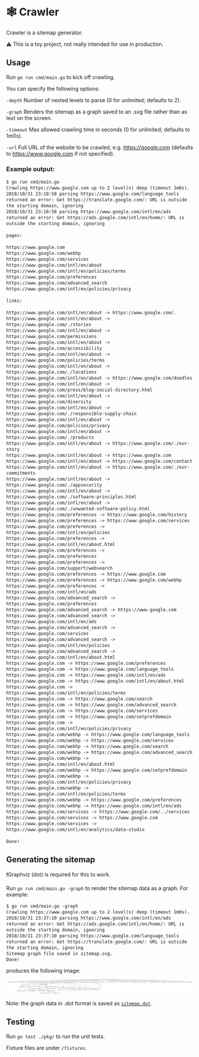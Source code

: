 # 🕸 Crawler

Crawler is a sitemap generator.

⚠️ This is a toy project, not really intended for use in production.

## Usage

Run `go run cmd/main.go` to kick off crawling.

You can specify the following options:

`-depth` Number of nested levels to parse (0 for unlimited; defaults to 2).

`-graph` Renders the sitemap as a graph saved to an .svg file rather than as text on the screen.

`-timeout` Max allowed crawling time in seconds (0 for unlimited; defaults to 1m0s).

`-url` Full URL of the website to be crawled, e.g. https://google.com (defaults to https://www.google.com if not specified).

### Example output:

```
$ go run cmd/main.go
Crawling https://www.google.com up to 2 level(s) deep (timeout 1m0s).
2018/10/31 23:18:58 parsing https://www.google.com/language_tools returned an error: Get https://translate.google.com/: URL is outside the starting domain, ignoring
2018/10/31 23:18:58 parsing https://www.google.com/intl/en/ads returned an error: Get https://ads.google.com/intl/en/home/: URL is outside the starting domain, ignoring

pages:

https://www.google.com
https://www.google.com/webhp
https://www.google.com/services
https://www.google.com/intl/en/about
https://www.google.com/intl/en/policies/terms
https://www.google.com/preferences
https://www.google.com/advanced_search
https://www.google.com/intl/en/policies/privacy

links:

https://www.google.com/intl/en/about -> https://www.google.com/.
https://www.google.com/intl/en/about -> https://www.google.com/./stories
https://www.google.com/intl/en/about -> https://www.google.com/permissions
https://www.google.com/intl/en/about -> https://www.google.com/accessibility
https://www.google.com/intl/en/about -> https://www.google.com/policies/terms
https://www.google.com/intl/en/about -> https://www.google.com/./locations
https://www.google.com/intl/en/about -> https://www.google.com/doodles
https://www.google.com/intl/en/about -> https://www.google.com/press/blog-social-directory.html
https://www.google.com/intl/en/about -> https://www.google.com/diversity
https://www.google.com/intl/en/about -> https://www.google.com/./responsible-supply-chain
https://www.google.com/intl/en/about -> https://www.google.com/policies/privacy
https://www.google.com/intl/en/about -> https://www.google.com/./products
https://www.google.com/intl/en/about -> https://www.google.com/./our-story
https://www.google.com/intl/en/about -> https://www.google.com
https://www.google.com/intl/en/about -> https://www.google.com/contact
https://www.google.com/intl/en/about -> https://www.google.com/./our-commitments
https://www.google.com/intl/en/about -> https://www.google.com/./appsecurity
https://www.google.com/intl/en/about -> https://www.google.com/./software-principles.html
https://www.google.com/intl/en/about -> https://www.google.com/./unwanted-software-policy.html
https://www.google.com/preferences -> https://www.google.com/history
https://www.google.com/preferences -> https://www.google.com/services
https://www.google.com/preferences -> https://www.google.com/intl/en/policies
https://www.google.com/preferences -> https://www.google.com/intl/en/about.html
https://www.google.com/preferences -> https://www.google.com/preferences
https://www.google.com/preferences -> https://www.google.com/support/websearch
https://www.google.com/preferences -> https://www.google.com
https://www.google.com/preferences -> https://www.google.com/webhp
https://www.google.com/preferences -> https://www.google.com/intl/en/ads
https://www.google.com/advanced_search -> https://www.google.com/preferences
https://www.google.com/advanced_search -> https://www.google.com
https://www.google.com/advanced_search -> https://www.google.com/intl/en/ads
https://www.google.com/advanced_search -> https://www.google.com/services
https://www.google.com/advanced_search -> https://www.google.com/intl/en/policies
https://www.google.com/advanced_search -> https://www.google.com/intl/en/about.html
https://www.google.com -> https://www.google.com/preferences
https://www.google.com -> https://www.google.com/language_tools
https://www.google.com -> https://www.google.com/intl/en/ads
https://www.google.com -> https://www.google.com/intl/en/about.html
https://www.google.com -> https://www.google.com/intl/en/policies/terms
https://www.google.com -> https://www.google.com/search
https://www.google.com -> https://www.google.com/advanced_search
https://www.google.com -> https://www.google.com/services
https://www.google.com -> https://www.google.com/setprefdomain
https://www.google.com -> https://www.google.com/intl/en/policies/privacy
https://www.google.com/webhp -> https://www.google.com/language_tools
https://www.google.com/webhp -> https://www.google.com/services
https://www.google.com/webhp -> https://www.google.com/search
https://www.google.com/webhp -> https://www.google.com/advanced_search
https://www.google.com/webhp -> https://www.google.com/intl/en/about.html
https://www.google.com/webhp -> https://www.google.com/setprefdomain
https://www.google.com/webhp -> https://www.google.com/intl/en/policies/privacy
https://www.google.com/webhp -> https://www.google.com/intl/en/policies/terms
https://www.google.com/webhp -> https://www.google.com/preferences
https://www.google.com/webhp -> https://www.google.com/intl/en/ads
https://www.google.com/services -> https://www.google.com/../services
https://www.google.com/services -> https://www.google.com
https://www.google.com/services -> https://www.google.com/intl/en/analytics/data-studio

Done!
```

## Generating the sitemap

❗️Graphviz (dot) is required for this to work.

Run `go run cmd/main.go -graph` to render the sitemap data as a graph. For example:

```
$ go run cmd/main.go -graph
Crawling https://www.google.com up to 2 level(s) deep (timeout 1m0s).
2018/10/31 23:37:10 parsing https://www.google.com/intl/en/ads returned an error: Get https://ads.google.com/intl/en/home/: URL is outside the starting domain, ignoring
2018/10/31 23:37:10 parsing https://www.google.com/language_tools returned an error: Get https://translate.google.com/: URL is outside the starting domain, ignoring
Sitemap graph file saved in sitemap.svg.
Done!
```

produces the following image:

![sitemap.svg](https://github.com/katzien/crawler/blob/master/examples/sitemap.svg)

Note: the graph data in .dot format is saved as [`sitemap.dot`](https://github.com/katzien/crawler/blob/master/examples/sitemap.dot).

## Testing

Run `go test ./pkg/` to run the unit tests.

Fixture files are under  `/fixtures`.
